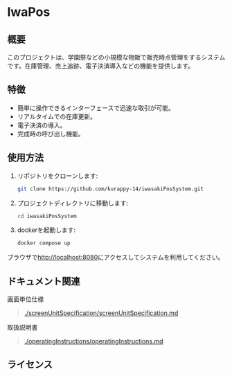 # IwaPos

## 概要

このプロジェクトは、学園祭などの小規模な物販で販売時点管理をするシステムです。在庫管理、売上追跡、電子決済導入などの機能を提供します。

## 特徴

- 簡単に操作できるインターフェースで迅速な取引が可能。
- リアルタイムでの在庫更新。
- 電子決済の導入。
- 完成時の呼び出し機能。

## 使用方法

1. リポジトリをクローンします:

    ```bash
    git clone https://github.com/kurappy-14/iwasakiPosSystem.git
    ```

2. プロジェクトディレクトリに移動します:

    ```bash
    cd iwasakiPosSystem
    ```

3. dockerを起動します:

    ```bash
    docker compose up 
    ```

ブラウザで<http://localhost:8080>にアクセスしてシステムを利用してください。  

## ドキュメント関連

画面単位仕様  
> [./screenUnitSpecification/screenUnitSpecification.md](./screenUnitSpecification/screenUnitSpecification.md)  

取扱説明書  
> [./operatingInstructions/operatingInstructions.md](./operatingInstructions/operatingInstructions.md)  

## ライセンス

<!-- このプロジェクトは temp ライセンスの下でライセンスされています。詳細は `LICENSE` ファイルをご覧ください。 -->
